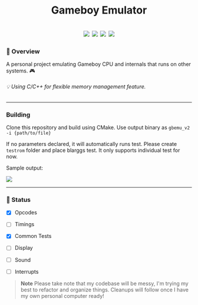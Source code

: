 <div class="myWrapper" markdown="1">
<h1>
  <div align="center">
  <p> Gameboy Emulator </p>  
  <img src="https://img.shields.io/badge/stability-wip-lightgrey.svg">
  <img src="https://img.shields.io/github/commit-activity/w/fireclouu/gbemu_v2">
  <img src="https://img.shields.io/github/repo-size/fireclouu/gbemu_v2">
  <img src="https://img.shields.io/github/last-commit/fireclouu/gbemu_v2">
  </div>
</h1>

### :dart: Overview
A personal project emulating Gameboy CPU and internals that runs on other systems. :video_game:
###### :bulb: Using C/C++ for flexible memory management feature.

___
### Building
Clone this repository and build using CMake. Use output binary as ```gbemu_v2 -i {path/to/file}```

If no parameters declared, it will automatically runs test. Please create `testrom` folder and place blarggs test. It only supports individual test for now.

Sample output:

<img src="https://github.com/fireclouu/gbemu_v2/raw/7fc68e3c9c3d85031ae942650d81591d739847ce/blob/image_tests.png">

___
### :green_book: Status
- [x] Opcodes
- [ ] Timings
- [x] Common Tests
- [ ] Display
- [ ] Sound
- [ ] Interrupts


</div>



> **Note** Please take note that my codebase will be messy, I'm trying my best to refactor and organize things. Cleanups will follow once I have my own personal computer ready!
